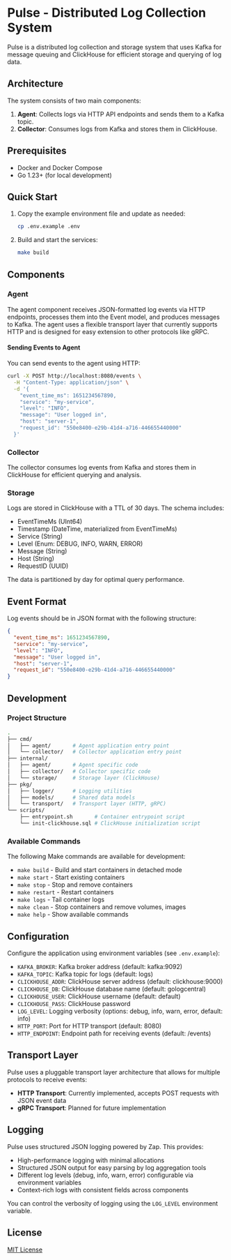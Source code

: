 # Pulse - Distributed Log Collection System

Pulse is a distributed log collection and storage system that uses Kafka for message queuing and ClickHouse for efficient storage and querying of log data.

## Architecture

The system consists of two main components:

1. **Agent**: Collects logs via HTTP API endpoints and sends them to a Kafka topic.
2. **Collector**: Consumes logs from Kafka and stores them in ClickHouse.

## Prerequisites

- Docker and Docker Compose
- Go 1.23+ (for local development)

## Quick Start

1. Copy the example environment file and update as needed:

   ```bash
   cp .env.example .env
   ```

2. Build and start the services:

   ```bash
   make build
   ```

## Components

### Agent

The agent component receives JSON-formatted log events via HTTP endpoints, processes them into the Event model, and produces messages to Kafka. The agent uses a flexible transport layer that currently supports HTTP and is designed for easy extension to other protocols like gRPC.

#### Sending Events to Agent

You can send events to the agent using HTTP:

```bash
curl -X POST http://localhost:8080/events \
  -H "Content-Type: application/json" \
  -d '{
    "event_time_ms": 1651234567890,
    "service": "my-service",
    "level": "INFO",
    "message": "User logged in",
    "host": "server-1",
    "request_id": "550e8400-e29b-41d4-a716-446655440000"
  }'
```

### Collector

The collector consumes log events from Kafka and stores them in ClickHouse for efficient querying and analysis.

### Storage

Logs are stored in ClickHouse with a TTL of 30 days. The schema includes:

- EventTimeMs (UInt64)
- Timestamp (DateTime, materialized from EventTimeMs)
- Service (String)
- Level (Enum: DEBUG, INFO, WARN, ERROR)
- Message (String)
- Host (String)
- RequestID (UUID)

The data is partitioned by day for optimal query performance.

## Event Format

Log events should be in JSON format with the following structure:

```json
{
  "event_time_ms": 1651234567890,
  "service": "my-service",
  "level": "INFO",
  "message": "User logged in",
  "host": "server-1",
  "request_id": "550e8400-e29b-41d4-a716-446655440000"
}
```

## Development

### Project Structure

```bash
.
├── cmd/
│   ├── agent/       # Agent application entry point
│   └── collector/   # Collector application entry point
├── internal/
│   ├── agent/       # Agent specific code
│   ├── collector/   # Collector specific code
│   └── storage/     # Storage layer (ClickHouse)
├── pkg/
│   ├── logger/      # Logging utilities
│   ├── models/      # Shared data models
│   └── transport/   # Transport layer (HTTP, gRPC)
└── scripts/
    ├── entrypoint.sh       # Container entrypoint script
    └── init-clickhouse.sql # ClickHouse initialization script
```

### Available Commands

The following Make commands are available for development:

- `make build` - Build and start containers in detached mode
- `make start` - Start existing containers
- `make stop` - Stop and remove containers
- `make restart` - Restart containers
- `make logs` - Tail container logs
- `make clean` - Stop containers and remove volumes, images
- `make help` - Show available commands

## Configuration

Configure the application using environment variables (see `.env.example`):

- `KAFKA_BROKER`: Kafka broker address (default: kafka:9092)
- `KAFKA_TOPIC`: Kafka topic for logs (default: logs)
- `CLICKHOUSE_ADDR`: ClickHouse server address (default: clickhouse:9000)
- `CLICKHOUSE_DB`: ClickHouse database name (default: gologcentral)
- `CLICKHOUSE_USER`: ClickHouse username (default: default)
- `CLICKHOUSE_PASS`: ClickHouse password
- `LOG_LEVEL`: Logging verbosity (options: debug, info, warn, error, default: info)
- `HTTP_PORT`: Port for HTTP transport (default: 8080)
- `HTTP_ENDPOINT`: Endpoint path for receiving events (default: /events)

## Transport Layer

Pulse uses a pluggable transport layer architecture that allows for multiple protocols to receive events:

- **HTTP Transport**: Currently implemented, accepts POST requests with JSON event data
- **gRPC Transport**: Planned for future implementation

## Logging

Pulse uses structured JSON logging powered by Zap. This provides:

- High-performance logging with minimal allocations
- Structured JSON output for easy parsing by log aggregation tools
- Different log levels (debug, info, warn, error) configurable via environment variables
- Context-rich logs with consistent fields across components

You can control the verbosity of logging using the `LOG_LEVEL` environment variable.

## License

[MIT License](LICENSE)
